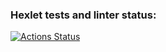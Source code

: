 ### Hexlet tests and linter status:
[![Actions Status](https://github.com/ruzen01/php-project-9/actions/workflows/hexlet-check.yml/badge.svg)](https://github.com/ruzen01/php-project-9/actions)